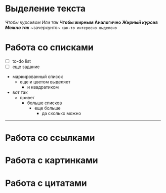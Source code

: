 # Выделение текста

*Чтобы курсивом* _Или так_
**Чтобы жирным** __Аналогично__
**_Жирный курсив_** __*Можно так*__
~зачеркунто~
`как-то интересно выделено`

# Работа со списками

* [ ] to-do list
* [ ] еще задание

- маркированный список
  * еще и цветом выделяет
    * и квадратиком
- вот так
  * привет
    * больше списков
      - еще больше
        - да сколько можно



---

# Работа со ссылками

# Работа с картинками

# Работа с цитатами

